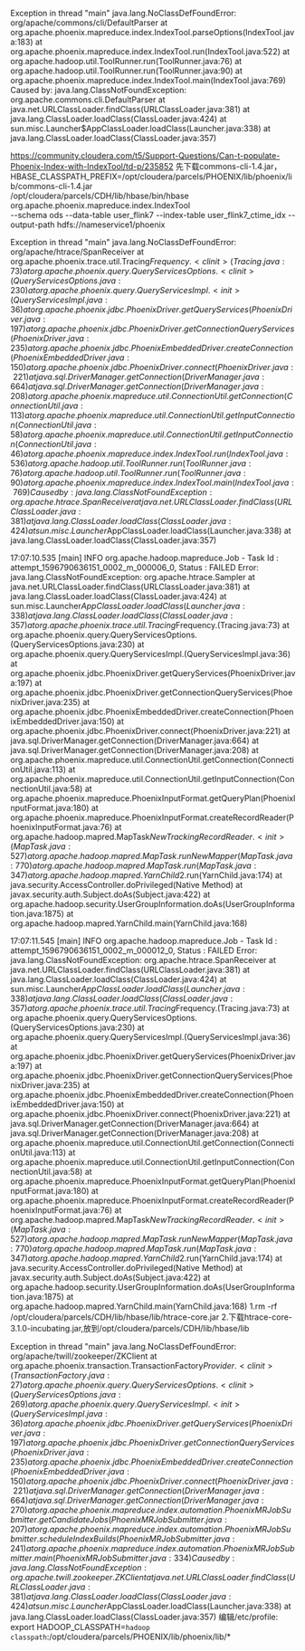 
Exception in thread "main" java.lang.NoClassDefFoundError: org/apache/commons/cli/DefaultParser
	at org.apache.phoenix.mapreduce.index.IndexTool.parseOptions(IndexTool.java:183)
	at org.apache.phoenix.mapreduce.index.IndexTool.run(IndexTool.java:522)
	at org.apache.hadoop.util.ToolRunner.run(ToolRunner.java:76)
	at org.apache.hadoop.util.ToolRunner.run(ToolRunner.java:90)
	at org.apache.phoenix.mapreduce.index.IndexTool.main(IndexTool.java:769)
Caused by: java.lang.ClassNotFoundException: org.apache.commons.cli.DefaultParser
	at java.net.URLClassLoader.findClass(URLClassLoader.java:381)
	at java.lang.ClassLoader.loadClass(ClassLoader.java:424)
	at sun.misc.Launcher$AppClassLoader.loadClass(Launcher.java:338)
	at java.lang.ClassLoader.loadClass(ClassLoader.java:357)

https://community.cloudera.com/t5/Support-Questions/Can-t-populate-Phoenix-Index-with-IndexTool/td-p/235852
先下载commons-cli-1.4.jar，
HBASE_CLASSPATH_PREFIX=/opt/cloudera/parcels/PHOENIX/lib/phoenix/lib/commons-cli-1.4.jar \
/opt/cloudera/parcels/CDH/lib/hbase/bin/hbase org.apache.phoenix.mapreduce.index.IndexTool \
--schema ods --data-table user_flink7 --index-table user_flink7_ctime_idx --output-path hdfs://nameservice1/phoenix



Exception in thread "main" java.lang.NoClassDefFoundError: org/apache/htrace/SpanReceiver
	at org.apache.phoenix.trace.util.Tracing$Frequency.<clinit>(Tracing.java:73)
	at org.apache.phoenix.query.QueryServicesOptions.<clinit>(QueryServicesOptions.java:230)
	at org.apache.phoenix.query.QueryServicesImpl.<init>(QueryServicesImpl.java:36)
	at org.apache.phoenix.jdbc.PhoenixDriver.getQueryServices(PhoenixDriver.java:197)
	at org.apache.phoenix.jdbc.PhoenixDriver.getConnectionQueryServices(PhoenixDriver.java:235)
	at org.apache.phoenix.jdbc.PhoenixEmbeddedDriver.createConnection(PhoenixEmbeddedDriver.java:150)
	at org.apache.phoenix.jdbc.PhoenixDriver.connect(PhoenixDriver.java:221)
	at java.sql.DriverManager.getConnection(DriverManager.java:664)
	at java.sql.DriverManager.getConnection(DriverManager.java:208)
	at org.apache.phoenix.mapreduce.util.ConnectionUtil.getConnection(ConnectionUtil.java:113)
	at org.apache.phoenix.mapreduce.util.ConnectionUtil.getInputConnection(ConnectionUtil.java:58)
	at org.apache.phoenix.mapreduce.util.ConnectionUtil.getInputConnection(ConnectionUtil.java:46)
	at org.apache.phoenix.mapreduce.index.IndexTool.run(IndexTool.java:536)
	at org.apache.hadoop.util.ToolRunner.run(ToolRunner.java:76)
	at org.apache.hadoop.util.ToolRunner.run(ToolRunner.java:90)
	at org.apache.phoenix.mapreduce.index.IndexTool.main(IndexTool.java:769)
Caused by: java.lang.ClassNotFoundException: org.apache.htrace.SpanReceiver
	at java.net.URLClassLoader.findClass(URLClassLoader.java:381)
	at java.lang.ClassLoader.loadClass(ClassLoader.java:424)
	at sun.misc.Launcher$AppClassLoader.loadClass(Launcher.java:338)
	at java.lang.ClassLoader.loadClass(ClassLoader.java:357)

17:07:10.535 [main] INFO  org.apache.hadoop.mapreduce.Job - Task Id : attempt_1596790636151_0002_m_000006_0, Status : FAILED
Error: java.lang.ClassNotFoundException: org.apache.htrace.Sampler
	at java.net.URLClassLoader.findClass(URLClassLoader.java:381)
	at java.lang.ClassLoader.loadClass(ClassLoader.java:424)
	at sun.misc.Launcher$AppClassLoader.loadClass(Launcher.java:338)
	at java.lang.ClassLoader.loadClass(ClassLoader.java:357)
	at org.apache.phoenix.trace.util.Tracing$Frequency.<clinit>(Tracing.java:73)
	at org.apache.phoenix.query.QueryServicesOptions.<clinit>(QueryServicesOptions.java:230)
	at org.apache.phoenix.query.QueryServicesImpl.<init>(QueryServicesImpl.java:36)
	at org.apache.phoenix.jdbc.PhoenixDriver.getQueryServices(PhoenixDriver.java:197)
	at org.apache.phoenix.jdbc.PhoenixDriver.getConnectionQueryServices(PhoenixDriver.java:235)
	at org.apache.phoenix.jdbc.PhoenixEmbeddedDriver.createConnection(PhoenixEmbeddedDriver.java:150)
	at org.apache.phoenix.jdbc.PhoenixDriver.connect(PhoenixDriver.java:221)
	at java.sql.DriverManager.getConnection(DriverManager.java:664)
	at java.sql.DriverManager.getConnection(DriverManager.java:208)
	at org.apache.phoenix.mapreduce.util.ConnectionUtil.getConnection(ConnectionUtil.java:113)
	at org.apache.phoenix.mapreduce.util.ConnectionUtil.getInputConnection(ConnectionUtil.java:58)
	at org.apache.phoenix.mapreduce.PhoenixInputFormat.getQueryPlan(PhoenixInputFormat.java:180)
	at org.apache.phoenix.mapreduce.PhoenixInputFormat.createRecordReader(PhoenixInputFormat.java:76)
	at org.apache.hadoop.mapred.MapTask$NewTrackingRecordReader.<init>(MapTask.java:527)
	at org.apache.hadoop.mapred.MapTask.runNewMapper(MapTask.java:770)
	at org.apache.hadoop.mapred.MapTask.run(MapTask.java:347)
	at org.apache.hadoop.mapred.YarnChild$2.run(YarnChild.java:174)
	at java.security.AccessController.doPrivileged(Native Method)
	at javax.security.auth.Subject.doAs(Subject.java:422)
	at org.apache.hadoop.security.UserGroupInformation.doAs(UserGroupInformation.java:1875)
	at org.apache.hadoop.mapred.YarnChild.main(YarnChild.java:168)

17:07:11.545 [main] INFO  org.apache.hadoop.mapreduce.Job - Task Id : attempt_1596790636151_0002_m_000012_0, Status : FAILED
Error: java.lang.ClassNotFoundException: org.apache.htrace.SpanReceiver
	at java.net.URLClassLoader.findClass(URLClassLoader.java:381)
	at java.lang.ClassLoader.loadClass(ClassLoader.java:424)
	at sun.misc.Launcher$AppClassLoader.loadClass(Launcher.java:338)
	at java.lang.ClassLoader.loadClass(ClassLoader.java:357)
	at org.apache.phoenix.trace.util.Tracing$Frequency.<clinit>(Tracing.java:73)
	at org.apache.phoenix.query.QueryServicesOptions.<clinit>(QueryServicesOptions.java:230)
	at org.apache.phoenix.query.QueryServicesImpl.<init>(QueryServicesImpl.java:36)
	at org.apache.phoenix.jdbc.PhoenixDriver.getQueryServices(PhoenixDriver.java:197)
	at org.apache.phoenix.jdbc.PhoenixDriver.getConnectionQueryServices(PhoenixDriver.java:235)
	at org.apache.phoenix.jdbc.PhoenixEmbeddedDriver.createConnection(PhoenixEmbeddedDriver.java:150)
	at org.apache.phoenix.jdbc.PhoenixDriver.connect(PhoenixDriver.java:221)
	at java.sql.DriverManager.getConnection(DriverManager.java:664)
	at java.sql.DriverManager.getConnection(DriverManager.java:208)
	at org.apache.phoenix.mapreduce.util.ConnectionUtil.getConnection(ConnectionUtil.java:113)
	at org.apache.phoenix.mapreduce.util.ConnectionUtil.getInputConnection(ConnectionUtil.java:58)
	at org.apache.phoenix.mapreduce.PhoenixInputFormat.getQueryPlan(PhoenixInputFormat.java:180)
	at org.apache.phoenix.mapreduce.PhoenixInputFormat.createRecordReader(PhoenixInputFormat.java:76)
	at org.apache.hadoop.mapred.MapTask$NewTrackingRecordReader.<init>(MapTask.java:527)
	at org.apache.hadoop.mapred.MapTask.runNewMapper(MapTask.java:770)
	at org.apache.hadoop.mapred.MapTask.run(MapTask.java:347)
	at org.apache.hadoop.mapred.YarnChild$2.run(YarnChild.java:174)
	at java.security.AccessController.doPrivileged(Native Method)
	at javax.security.auth.Subject.doAs(Subject.java:422)
	at org.apache.hadoop.security.UserGroupInformation.doAs(UserGroupInformation.java:1875)
	at org.apache.hadoop.mapred.YarnChild.main(YarnChild.java:168)
1.rm -rf /opt/cloudera/parcels/CDH/lib/hbase/lib/htrace-core.jar
2.下载htrace-core-3.1.0-incubating.jar,放到/opt/cloudera/parcels/CDH/lib/hbase/lib


Exception in thread "main" java.lang.NoClassDefFoundError: org/apache/twill/zookeeper/ZKClient
	at org.apache.phoenix.transaction.TransactionFactory$Provider.<clinit>(TransactionFactory.java:27)
	at org.apache.phoenix.query.QueryServicesOptions.<clinit>(QueryServicesOptions.java:269)
	at org.apache.phoenix.query.QueryServicesImpl.<init>(QueryServicesImpl.java:36)
	at org.apache.phoenix.jdbc.PhoenixDriver.getQueryServices(PhoenixDriver.java:197)
	at org.apache.phoenix.jdbc.PhoenixDriver.getConnectionQueryServices(PhoenixDriver.java:235)
	at org.apache.phoenix.jdbc.PhoenixEmbeddedDriver.createConnection(PhoenixEmbeddedDriver.java:150)
	at org.apache.phoenix.jdbc.PhoenixDriver.connect(PhoenixDriver.java:221)
	at java.sql.DriverManager.getConnection(DriverManager.java:664)
	at java.sql.DriverManager.getConnection(DriverManager.java:270)
	at org.apache.phoenix.mapreduce.index.automation.PhoenixMRJobSubmitter.getCandidateJobs(PhoenixMRJobSubmitter.java:207)
	at org.apache.phoenix.mapreduce.index.automation.PhoenixMRJobSubmitter.scheduleIndexBuilds(PhoenixMRJobSubmitter.java:241)
	at org.apache.phoenix.mapreduce.index.automation.PhoenixMRJobSubmitter.main(PhoenixMRJobSubmitter.java:334)
Caused by: java.lang.ClassNotFoundException: org.apache.twill.zookeeper.ZKClient
	at java.net.URLClassLoader.findClass(URLClassLoader.java:381)
	at java.lang.ClassLoader.loadClass(ClassLoader.java:424)
	at sun.misc.Launcher$AppClassLoader.loadClass(Launcher.java:338)
	at java.lang.ClassLoader.loadClass(ClassLoader.java:357)
编辑/etc/profile:
export HADOOP_CLASSPATH=`hadoop classpath`:/opt/cloudera/parcels/PHOENIX/lib/phoenix/lib/*